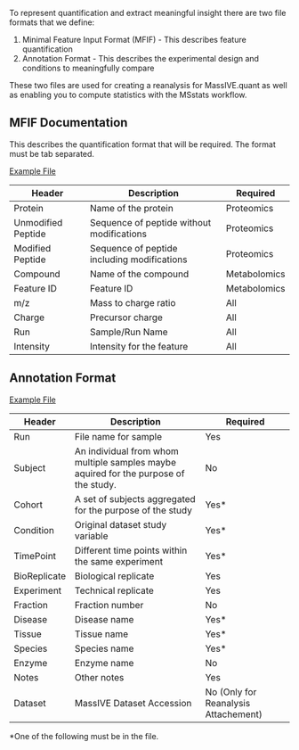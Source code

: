 To represent quantification and extract meaningful insight there are two file formats that we define:

 1. Minimal Feature Input Format (MFIF) - This describes feature quantification
 1. Annotation Format - This describes the experimental design and conditions to meaningfully compare

These two files are used for creating a reanalysis for MassIVE.quant as well as enabling you to compute statistics with the MSstats workflow. 

 ## MFIF Documentation

This describes the quantification format that will be required. The format must be tab separated.

[Example File](example_files/50proteins_iprg_mfif.txt)

| Header | Description | Required |
|--------|-------------|----------|
| Protein | Name of the protein | Proteomics |
| Unmodified Peptide | Sequence of peptide without modifications | Proteomics |
| Modified Peptide | Sequence of peptide including modifications | Proteomics |
| Compound | Name of the compound | Metabolomics |
| Feature ID | Feature ID | Metabolomics |
| m/z | Mass to charge ratio | All | 
| Charge | Precursor charge | All | 
| Run | Sample/Run Name | All | 
| Intensity | Intensity for the feature | All | 


## Annotation Format

[Example File](ftp://massive.ucsd.edu/RMSV000000306/2020-03-21_nuno_750cbdff/metadata/MSV000080026_mplex_calu3_H1N1_response.csv)

| Header | Description | Required |
|--------|-------------|----------|
| Run  | File name for sample  | Yes |
| Subject | An individual from whom multiple samples maybe aquired for the purpose of the study. | No |
| Cohort | A set of subjects aggregated for the purpose of the study | Yes* |
| Condition | Original dataset study variable | Yes* |
| TimePoint | Different time points within the same experiment | Yes* |
| BioReplicate | Biological replicate | Yes |
| Experiment | Technical replicate | Yes |
| Fraction | Fraction number | No |
| Disease | Disease name | Yes* |
| Tissue | Tissue name | Yes* |
| Species | Species name | Yes* |
| Enzyme | Enzyme name | No |
| Notes | Other notes | Yes |
| Dataset |  MassIVE Dataset Accession  | No (Only for Reanalysis Attachement) |

 \*One of the following must be in the file.
